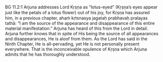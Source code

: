 BG 11.2:1	Arjuna addresses Lord Kṛṣṇa as “lotus-eyed” (Kṛṣṇa’s eyes appear just like the petals of a lotus ﬂower) out of his joy, for Kṛṣṇa has assured him, in a previous chapter, ahaṁ kṛtsnasya jagataḥ prabhavaḥ pralayas tathā: “I am the source of the appearance and disappearance of this entire material manifestation.” Arjuna has heard of this from the Lord in detail. Arjuna further knows that in spite of His being the source of all appearances and disappearances, He is aloof from them. As the Lord has said in the Ninth Chapter, He is all-pervading, yet He is not personally present everywhere. That is the inconceivable opulence of Kṛṣṇa which Arjuna admits that he has thoroughly understood.